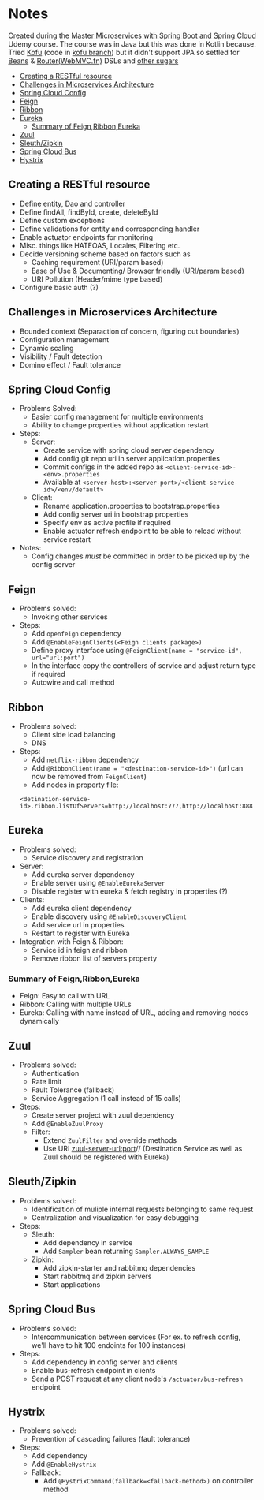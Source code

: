 # Notes

Created during the [Master Microservices with Spring Boot and Spring Cloud](https://www.udemy.com/course/microservices-with-spring-boot-and-spring-cloud) Udemy course. The course was in Java but this was done in Kotlin because. Tried [Kofu](https://github.com/spring-projects-experimental/spring-fu) (code in [kofu branch](https://github.com/aksh1618/learn-spring-boot-cloud-kotlin/tree/kofu/currency-exchange-service)) but it didn't support JPA so settled for [Beans](https://docs.spring.io/spring/docs/current/spring-framework-reference/languages.html#kotlin-bean-definition-dsl) & [Router(WebMVC.fn)](https://docs.spring.io/spring/docs/current/spring-framework-reference/languages.html#router-dsl) DSLs and [other sugars](https://docs.spring.io/spring-framework/docs/current/kdoc-api/spring-framework/)

<!-- vim-markdown-toc GFM -->

* [Creating a RESTful resource](#creating-a-restful-resource)
* [Challenges in Microservices Architecture](#challenges-in-microservices-architecture)
* [Spring Cloud Config](#spring-cloud-config)
* [Feign](#feign)
* [Ribbon](#ribbon)
* [Eureka](#eureka)
    * [Summary of Feign,Ribbon,Eureka](#summary-of-feignribboneureka)
* [Zuul](#zuul)
* [Sleuth/Zipkin](#sleuthzipkin)
* [Spring Cloud Bus](#spring-cloud-bus)
* [Hystrix](#hystrix)

<!-- vim-markdown-toc -->

## Creating a RESTful resource

- Define entity, Dao and controller
- Define findAll, findById, create, deleteById
- Define custom exceptions
- Define validations for entity and corresponding handler
- Enable actuator endpoints for monitoring
- Misc. things like HATEOAS, Locales, Filtering etc.
- Decide versioning scheme based on factors such as
    - Caching requirement (URI/param based)
    - Ease of Use & Documenting/ Browser friendly (URI/param based)
    - URI Pollution (Header/mime type based)
- Configure basic auth (?)


## Challenges in Microservices Architecture

- Bounded context (Separaction of concern, figuring out boundaries)
- Configuration management
- Dynamic scaling
- Visibility / Fault detection
- Domino effect / Fault tolerance


## Spring Cloud Config

- Problems Solved:
    - Easier config management for multiple environments
    - Ability to change properties without application restart
- Steps:
    - Server:
        - Create service with spring cloud server dependency
        - Add config git repo uri in server application.properties
        - Commit configs in the added repo as `<client-service-id>-<env>.properties`
        - Available at `<server-host>:<server-port>/<client-service-id>/<env/default>`
    - Client:
        - Rename application.properties to bootstrap.properties
        - Add config server uri in bootstrap.properties
        - Specify env as active profile if required
        - Enable actuator refresh endpoint to be able to reload without service restart
- Notes:
    - Config changes *must* be committed in order to be picked up by the config server

## Feign

- Problems solved:
    - Invoking other services
- Steps:
    - Add `openfeign` dependency
    - Add `@EnableFeignClients(<Feign clients package>)`
    - Define proxy interface using `@FeignClient(name = "service-id", url="url:port")`
    - In the interface copy the controllers of service and adjust return type if required
    - Autowire and call method

## Ribbon

- Problems solved:
    - Client side load balancing
    - DNS
- Steps:
    - Add `netflix-ribbon` dependency
    - Add `@RibbonClient(name = "<destination-service-id>")` (url can now be removed from `FeignClient`)
    - Add nodes in property file:
    ```
    <detination-service-id>.ribbon.listOfServers=http://localhost:777,http://localhost:888
    ```

## Eureka

- Problems solved:
    - Service discovery and registration
- Server:
    - Add eureka server dependency
    - Enable server using `@EnableEurekaServer`
    - Disable register with eureka & fetch registry in properties (?)
- Clients:
    - Add eureka client dependency
    - Enable discovery using `@EnableDiscoveryClient`
    - Add service url in properties
    - Restart to register with Eureka
- Integration with Feign & Ribbon:
    - Service id in feign and ribbon
    - Remove ribbon list of servers property

### Summary of Feign,Ribbon,Eureka

- Feign: Easy to call with URL
- Ribbon: Calling with multiple URLs
- Eureka: Calling with name instead of URL, adding and removing nodes dynamically

## Zuul

- Problems solved:
    - Authentication
    - Rate limit
    - Fault Tolerance (fallback)
    - Service Aggregation (1 call instead of 15 calls)
- Steps:
    - Create server project with zuul dependency
    - Add `@EnableZuulProxy`
    - Filter:
        - Extend `ZuulFilter` and override methods
        - Use URI <zuul-server-url:port>/<destination-service-id>/<path-and-params> (Destination Service as well as Zuul should be registered with Eureka)

## Sleuth/Zipkin

- Problems solved:
    - Identification of muliple internal requests belonging to same request
    - Centralization and visualization for easy debugging
- Steps:
    - Sleuth:
        - Add dependency in service
        - Add `Sampler` bean returning `Sampler.ALWAYS_SAMPLE`
    - Zipkin:
        - Add zipkin-starter and rabbitmq dependencies
        - Start rabbitmq and zipkin servers
        - Start applications

## Spring Cloud Bus

- Problems solved:
    - Intercommunication between services (For ex. to refresh config, we'll have to hit 100 endoints for 100 instances)
- Steps:
    - Add dependency in config server and clients
    - Enable bus-refresh endpoint in clients
    - Send a POST request at any client node's `/actuator/bus-refresh` endpoint

## Hystrix

- Problems solved:
    - Prevention of cascading failures (fault tolerance)
- Steps:
    - Add dependency
    - Add `@EnableHystrix`
    - Fallback:
        - Add `@HystrixCommand(fallback=<fallback-method>)` on controller method

